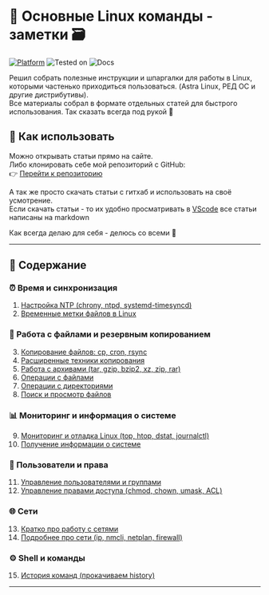 # 📘 Основные Linux команды - заметки 🗃️

[![Platform](https://img.shields.io/badge/platform-Linux-lightgrey?style=flat-square&logo=linux)](https://kernel.org)
![Tested on](https://img.shields.io/badge/tested%20on-Red%20OS%207.3%20%7C%208.0%20%7C%20Astra%20SE%201.7.5%20%7C%201.8-orange?style=flat-square)
![Docs](https://img.shields.io/badge/docs-markdown-blueviolet?style=flat-square&logo=markdown)

Решил собрать полезные инструкции и шпаргалки для работы в Linux, которыми частенько приходиться пользоваться.
(Astra Linux, РЕД ОС и другие дистрибутивы).  
Все материалы собрал в формате отдельных статей для быстрого использования. Так сказать всегда под рукой 📝

## 📌 Как использовать

Можно открывать статьи прямо на сайте.  
Либо клонировать себе мой репозиторий с GitHub:  
👉 [Перейти к репозиторию](https://github.com/soulpastwk/linux-help/tree/main) 

А так же просто скачать статьи с гитхаб и использовать на своё усмотрение. <br>
Если скачать статьи - то их удобно просматривать в [VScode](https://code.visualstudio.com/) все статьи написаны на markdown

Как всегда делаю для себя - делюсь со всеми 💁

---

## 📑 Содержание

### ⏰ Время и синхронизация
1. [Настройка NTP (chrony, ntpd, systemd-timesyncd)](01_ntp)
2. [Временные метки файлов в Linux](07_file_timestamps)

### 📂 Работа с файлами и резервным копированием
3. [Копирование файлов: cp, cron, rsync](02_cp_cron_rsync)
4. [Расширенные техники копирования](03_copy_advanced)
5. [Работа с архивами (tar, gzip, bzip2, xz, zip, rar)](04_archives)
6. [Операции с файлами](13_file_operation)
7. [Операции с директориями](14_dir_operation)
8. [Поиск и просмотр файлов](15_find_file)

### 📊 Мониторинг и информация о системе
9. [Мониторинг и отладка Linux (top, htop, dstat, journalctl)](05_monitoring)
10. [Получение информации о системе](06_sysinfo)

### 👤 Пользователи и права
11. [Управление пользователями и группами](08_users)
12. [Управление правами доступа (chmod, chown, umask, ACL)](12_permissions)

### 🌐 Сети
13. [Кратко про работу с сетями](10_network_basics)
14. [Подробнее про сети (ip, nmcli, netplan, firewall)](11_network_details)

### ⚙️ Shell и команды
15. [История команд (прокачиваем history)](09_shell_history)

---

